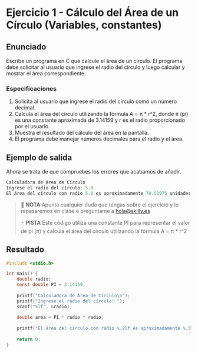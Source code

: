 # Ejercicio 1 - Cálculo del Área de un Círculo (Variables, constantes)

## Enunciado

Escribe un programa en C que calcule el área de un círculo. El programa debe solicitar al usuario que ingrese el radio del círculo y luego calcular y mostrar el área correspondiente.

### Especificaciones

1. Solicita al usuario que ingrese el radio del círculo como un número decimal.
2. Calcula el área del círculo utilizando la fórmula A = π * r^2, donde π (pi) es una constante aproximada de 3.14159 y r es el radio proporcionado por el usuario.
3. Muestra el resultado del cálculo del área en la pantalla.
4. El programa debe manejar números decimales para el radio y el área.

## Ejemplo de salida

Ahora se trata de que compruebes los errores que acabamos de añadir.

~~~c
Calculadora de Área de Círculo
Ingrese el radio del círculo: 5.0
El área del círculo con radio 5.0 es aproximadamente 78.53975 unidades cuadradas.
~~~

> :pencil: **NOTA** Apunta cualquier duda que tengas sobre el ejercicio y lo repasaremos en clase o preguntame a hola@skilly.es
>
> :black_joker: **PISTA**
> Este código utiliza una constante PI para representar el valor de pi (π) y calcula el área del círculo utilizando la fórmula A = π * r^2

## Resultado

~~~c
#include <stdio.h>

int main() {
    double radio;
    const double PI = 3.14159;
    
    printf("Calculadora de Área de Círculo\n");
    printf("Ingrese el radio del círculo: ");
    scanf("%lf", &radio);
    
    double area = PI * radio * radio;
    
    printf("El área del círculo con radio %.2lf es aproximadamente %.5lf unidades cuadradas.\n", radio, area);
    
    return 0;
}
~~~
